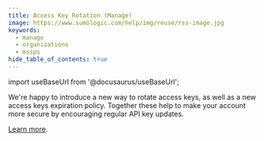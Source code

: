 ```yaml
---
title: Access Key Rotation (Manage)
image: https://www.sumologic.com/help/img/reuse/rss-image.jpg
keywords:
  - manage
  - organizations
  - mssps
hide_table_of_contents: true    
---
```


import useBaseUrl from '@docusaurus/useBaseUrl';

We're happy to introduce a new way to rotate access keys, as well as a new access keys expiration policy. Together these help to make your account more secure by encouraging regular API key updates.

[Learn more](/docs/manage/security/access-keys/#access-keys-expiration-policy).